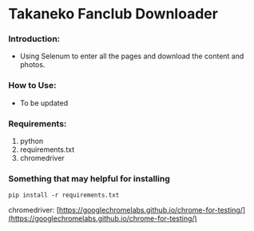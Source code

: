 # Takaneko Fanclub Downloader

### Introduction:

* Using Selenum to enter all the pages and download the content and photos.

### How to Use:

* To be updated

### Requirements:

1. python
2. requirements.txt
3. chromedriver

### Something that may helpful for installing

```
pip install -r requirements.txt
```

chromedriver: [https://googlechromelabs.github.io/chrome-for-testing/](https://googlechromelabs.github.io/chrome-for-testing/)
